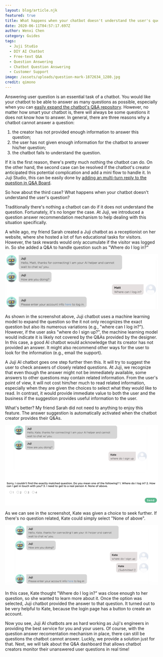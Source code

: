 ```yaml
---
layout: blog/article.njk
featured: true
title: What happens when your chatbot doesn't understand the user's question?
date: 2020-06-11T04:57:17.697Z
author: Wenxi Chen
category: Guides
tags:
  - Juji Studio
  - DIY AI Chatbot
  - Free-text Q&A
  - Question Answering
  - Chatbot Question Answering
  - Customer Support
image: /assets/uploads/question-mark-1872634_1280.jpg
credit: qimono
---
```

Answering user question is an essential task of a chatbot. You would like your chatbot to be able to answer as many questions as possible, especially when you can [easily expand the chatbot's Q&A repository](https://juji.io/blog/building-a-smart-chatbot-in-a-few-minutes-to-answer-free-text-questions/). However, no matter how smart your chatbot is, there will always be some questions it does not know how to answer. In general, there are three reasons why a chatbot cannot answer a question: 

1. the creator has not provided enough information to answer this question;
2. the user has not given enough information for the chatbot to answer his/her question;
3. the chatbot fails to understand the question. 

If it is the first reason, there's pretty much nothing the chatbot can do. On the other hand, the second case can be resolved if the chatbot's creator anticipated this potential complication and add a mini flow to handle it. In Juji Studio, this can be easily done by [adding an multi-turn reply to the question in Q&A Board](https://juji.io/blog/how-to-make-your-chatbot-to-answer-non-trivial-questions/). 

So how about the third case? What happens when your chatbot doesn't understand the user's question?

Traditionally there's nothing a chatbot can do if it does not understand the question. Fortunately, it's no longer the case. At Juji, we introduced a question answer recommendation mechanism to help dealing with this situation specifically.

A while ago, my friend Sarah created a Juji chatbot as a receptionist on her website, where she hosted a lot of fun educational tasks for visitors. However, the task rewards would only accumulate if the visitor was logged in. So she added a Q&A to handle question such as "Where do I log in?" 

![Juji AI chatbot uses machine learning model to answer a user question](/assets/uploads/screen-shot-2020-06-07-at-12.29.49-pm.png "Juji AI chatbot uses machine learning model to answer a user question")

As shown in the screenshot above, Juji chatbot uses a machine learning model to expand the question so the it not only recognizes the exact question but also its numerous variations (e.g., "where can I log in?"). However, if the user asks "where do I sign up?", the machine learning model would indicate it is likely not covered by the Q&As provided by the designer. In this case, a good AI chatbot would acknowledge that its creator has not provided an answer. It might also recommend other ways for the user to look for the information (e.g., email the support). 

A Juji AI chatbot goes one step further then this. It will try to suggest the user to check answers of closely related questions. At Juji, we recognize that even though the answer might not be immediately available, some answers to other questions may contain related information. From the user's point of view, it will not cost him/her much to read related information, especially when they are given the choices to select what they would like to read. In contrast, it would provide immediate value to both the user and the business if the suggestion provides useful information to the user.

What's better? My friend Sarah did not need to anything to enjoy this feature. The answer suggestion is automatically activated when the chatbot creator provides their Q&As.

![Juji AI chatbot use another machine learning model to suggest related question answers](/assets/uploads/screen-shot-2020-06-07-at-12.40.39-pm.png "Juji AI chatbot use another machine learning model to suggest related question answers")

As we can see in the screenshot, Kate was given a choice to seek further. If there's no question related, Kate could simply select "None of above".

![Juji AI chatbot provides related information after user selected an related question](/assets/uploads/screen-shot-2020-06-07-at-12.41.49-pm.png "Juji AI chatbot provides related information after user selected an related question")

In this case, Kate thought "Where do I log in?" was close enough to her question, so she wanted to learn more about it. Once the option was selected, Juji chatbot provided the answer to that question. It turned out to be very helpful to Kate, because the login page has a button to create an account.

Now you see, Juji AI chatbots are as hard working as Juji's engineers in providing the best service for you and your users. Of course, with the question answer recomentation mechanism in place, there can still be questions the chatbot cannot answer. Luckly, we provide a solution just for that. Next, we will talk about the Q&A dashboard that allows chatbot creators monitor their unanswered user questions in real time!